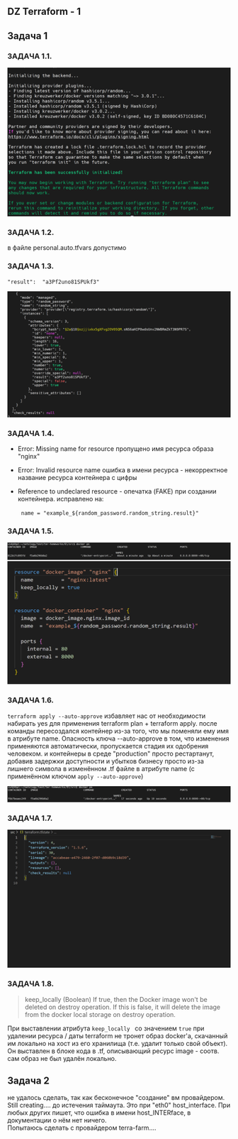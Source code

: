 ## **DZ Terraform - 1**

## Задача 1

### ЗАДАЧА 1.1.

![terraform  1 output](https://github.com/vasi4-dev/devops-netology/blob/main/snips_dz/terraform-1-1.PNG?raw=true)

### ЗАДАЧА 1.2.

в файле personal.auto.tfvars допустимо

### ЗАДАЧА 1.3.

`"result":  "a3Pf2uno81SPUkf3"`

![terraform 2 output](https://github.com/vasi4-dev/devops-netology/blob/main/snips_dz/terraform-1-3.PNG?raw=true)

### ЗАДАЧА 1.4.

- Error: Missing name for resource
  пропущено имя ресурса образа "nginx"

- Error: Invalid resource name
  ошибка в имени ресурса - некорректное название ресурса контейнера с цифры

* Reference to undeclared resource - опечатка (FAKE) при создании контейнера. исправлено на:

  <code> name = "example\_${random_password.random_string.result}" </code>

### ЗАДАЧА 1.5.

![docker ps](https://github.com/vasi4-dev/devops-netology/blob/main/snips_dz/terraform-dockerps-%201-5.PNG?raw=true)
![fixed code](https://github.com/vasi4-dev/devops-netology/blob/main/snips_dz/terraform-1-5-code_fixed.PNG?raw=true)

### ЗАДАЧА 1.6.

`terraform apply --auto-approve` избавляет нас от необходимости набирать yes для применения terraform plan + terraform apply. после команды пересоздался контейнер из-за того, что мы поменяли ему имя в атрибуте name. Опасность ключа --auto-approve в том, что изменения применяются автоматически, пропускается стадия их одобрения человеком. и контейнеры в среде "production" просто рестартанут, добавив задержки доступности и убытков бизнесу просто из-за лишнего символа в изменённом .tf файле в атрибуте name (с применённом ключом `apply --auto-approve`)

![docker ps](https://github.com/vasi4-dev/devops-netology/blob/main/snips_dz/terraform-dockerps-%201-6.PNG?raw=true)

### ЗАДАЧА 1.7.

![terraform_state](https://github.com/vasi4-dev/devops-netology/blob/main/snips_dz/terraform-state-1-7.PNG?raw=true)

### ЗАДАЧА 1.8.

> keep_locally (Boolean) If true, then the Docker image won't be deleted on destroy operation. If this is false, it will delete the image from the docker local storage on destroy operation.

При выставлении атрибута `keep_locally ` со значением `true` при удалении ресурса / даты terraform не тронет образ docker'a, скачанный им локально на хост из его хранилища (т.е. удалит только свой объект). Он выставлен в блоке кода в .tf, описывающий ресурc image - соотв. сам образ не был удалён локально.

## Задача 2

не удалось сделать, так как бесконечное "создание" вм провайдером.
Still creating.... до истечения таймаута. Это при "eth0" host_interface. При любых других пишет, что ошибка в имени host_INTERface, в документации о нём нет ничего.  
Попытаюсь сделать с провайдером terra-farm....

